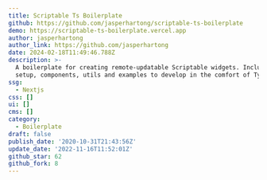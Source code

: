 ```yaml
---
title: Scriptable Ts Boilerplate
github: https://github.com/jasperhartong/scriptable-ts-boilerplate
demo: https://scriptable-ts-boilerplate.vercel.app
author: jasperhartong
author_link: https://github.com/jasperhartong
date: 2024-02-18T11:49:46.788Z
description: >-
  A boilerplate for creating remote-updatable Scriptable widgets. Includes
  setup, components, utils and examples to develop in the comfort of TypeScript.
ssg:
  - Nextjs
css: []
ui: []
cms: []
category:
  - Boilerplate
draft: false
publish_date: '2020-10-31T21:43:56Z'
update_date: '2022-11-16T11:52:01Z'
github_star: 62
github_fork: 8
---
```

